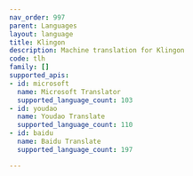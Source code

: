 ```yaml
---
nav_order: 997
parent: Languages
layout: language
title: Klingon
description: Machine translation for Klingon
code: tlh
family: []
supported_apis:
- id: microsoft
  name: Microsoft Translator
  supported_language_count: 103
- id: youdao
  name: Youdao Translate
  supported_language_count: 110
- id: baidu
  name: Baidu Translate
  supported_language_count: 197

---
```



